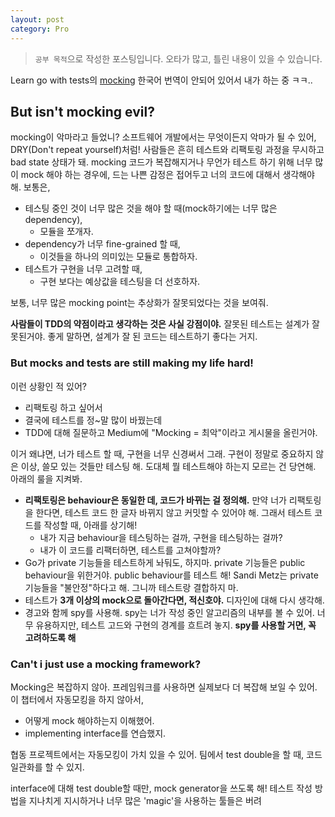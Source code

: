 ```yaml
---
layout: post
category: Pro
---
```


> `공부 목적`으로 작성한 포스팅입니다. 오타가 많고, 틀린 내용이 있을 수 있습니다.

Learn go with tests의 [mocking][link] 한국어 번역이 안되어 있어서 내가 하는 중 ㅋㅋ..

## But isn't mocking evil?

mocking이 악마라고 들었니? 소프트웨어 개발에서는 무엇이든지 악마가 될 수 있어, DRY(Don't repeat yourself)처럼!
사람들은 흔히 테스트와 리팩토링 과정을 무시하고 bad state 상태가 돼.
mocking 코드가 복잡해지거나 무언가 테스트 하기 위해 너무 많이 mock 해야 하는 경우에, 드는 나쁜 감정은 접어두고 너의 코드에 대해서 생각해야 해. 보통은,
- 테스팅 중인 것이 너무 많은 것을 해야 할 때(mock하기에는 너무 많은 dependency),
  - 모듈을 쪼개자.
- dependency가 너무 fine-grained 할 때,
  - 이것들을 하나의 의미있는 모듈로 통합하자.
- 테스트가 구현을 너무 고려할 때,
  - 구현 보다는 예상값을 테스팅을 더 선호하자.

보통, 너무 많은 mocking point는 추상화가 잘못되었다는 것을 보여줘.

**사람들이 TDD의 약점이라고 생각하는 것은 사실 강점이야.** 잘못된 테스트는 설계가 잘못된거야. 좋게 말하면, 설계가 잘 된 코드는 테스트하기 좋다는 거지.

### But mocks and tests are still making my life hard!

이런 상황인 적 있어?
- 리팩토링 하고 싶어서
- 결국에 테스트를 정~말 많이 바꿨는데
- TDD에 대해 질문하고 Medium에 "Mocking = 최악"이라고 게시물을 올린거야. 

이거 왜냐면, 너가 테스트 할 때, 구현을 너무 신경써서 그래. 구현이 정말로 중요하지 않은 이상, 쓸모 있는 것들만 테스팅 해.
도대체 뭘 테스트해야 하는지 모르는 건 당연해. 아래의 룰을 지켜봐.
- **리팩토링은 behaviour은 동일한 데, 코드가 바뀌는 걸 정의해.** 만약 너가 리팩토링을 한다면, 테스트 코드 한 글자 바뀌지 않고 커밋할 수 있어야 해. 그래서 테스트 코드를 작성할 때, 아래를 상기해!
  - 내가 지금 behaviour을 테스팅하는 걸까, 구현을 테스팅하는 걸까?
  - 내가 이 코드를 리팩터하면, 테스트를 고쳐야할까?
- Go가 private 기능들을 테스트하게 놔둬도, 하지마. private 기능들은 public behaviour을 위한거야. public behaviour를 테스트 해! Sandi Metz는 private 기능들을 "불안정"하다고 해. 그니까 테스트랑 결합하지 마. 
- 테스트가 **3개 이상의 mock으로 돌아간다면, 적신호야.** 디자인에 대해 다시 생각해.
- 경고와 함께 spy를 사용해. spy는 너가 작성 중인 알고리즘의 내부를 볼 수 있어. 너무 유용하지만, 테스트 고드와 구현의 경계를 흐트려 놓지. **spy를 사용할 거면, 꼭 고려하도록 해**

### Can't i just use a mocking framework?
Mocking은 복잡하지 않아. 프레임워크를 사용하면 실제보다 더 복잡해 보일 수 있어. 이 챕터에서 자동모킹을 하지 않아서,
- 어떻게 mock 해야하는지 이해했어.
- implementing interface를 연습했지.

협동 프로젝트에서는 자동모킹이 가치 있을 수 있어. 팀에서 test double을 할 때, 코드 일관화를 할 수 있지.

interface에 대해 test double할 때만, mock generator을 쓰도록 해! 테스트 작성 방법을 지나치게 
지시하거나 너무 많은 'magic'을 사용하는 툴들은 버려

[link]: https://quii.gitbook.io/learn-go-with-tests/go-fundamentals/mocking